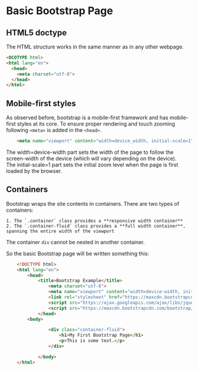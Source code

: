 # Basic Bootstrap Page

## HTML5 doctype

The HTML structure works in the same manner as in any other webpage.


```html
<DCOTYPE html>
<html lang="en">
  <head>
    <meta charset="utf-8">
  </head>
</html>
```

## Mobile-first styles

As observed before, bootstrap is a mobile-first framework and has mobile-first styles at its core. To ensure proper rendering and touch zooming
following `<meta>` is added in the `<head>`.

```html
	<meta name="viewport" content="width=device_width, initial-scale=1">
```

The width=device-width part sets the width of the page to follow the screen-width of the device (which will vary depending on the device).  
The initial-scale=1 part sets the initial zoom level when the page is first loaded by the browser.

## Containers

Bootstrap wraps the site contents in containers. There are two types of containers:  
  
	1. The `.container` class provides a **responsive width container**
	2. The `.container-fluid` class provides a **full width container**, spanning the entire width of the viewport

The container `div` cannot be nested in another container.

So the basic Bootstrap page will be written something this:
```html
	<!DOCTYPE html>
	<html lang="en">
	    <head>
	        <title>Bootstrap Example</title>
                <meta charset="utf-8">
                <meta name="viewport" content="width=device-width, initial-scale=1">
                <link rel="stylesheet" href="https://maxcdn.bootstrapcdn.com/bootstrap/3.3.7/css/bootstrap.min.css">
                <script src="https://ajax.googleapis.com/ajax/libs/jquery/3.1.1/jquery.min.js"></script>
                <script src="https://maxcdn.bootstrapcdn.com/bootstrap/3.3.7/js/bootstrap.min.js"></script>
            </head>
	    <body>

                <div class="container-fluid">
                    <h1>My First Bootstrap Page</h1>
                    <p>This is some text.</p>
                </div>

            </body>
	</html>
```
